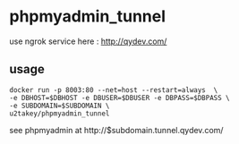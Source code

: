 # phpmyadmin_tunnel

use ngrok service here : http://qydev.com/


## usage

```
docker run -p 8003:80 --net=host --restart=always  \
-e DBHOST=$DBHOST -e DBUSER=$DBUSER -e DBPASS=$DBPASS \
-e SUBDOMAIN=$SUBDOMAIN \
u2takey/phpmyadmin_tunnel
```

see phpmyadmin at http://$subdomain.tunnel.qydev.com/
